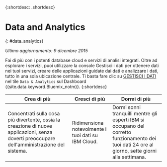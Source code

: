 {:shortdesc: .shortdesc} 

# Data and Analytics
{: #data_analytics}

*Ultimo aggiornamento: 9 dicembre 2015*

Fai di più con i potenti database cloud e servizi di analisi integrati. Oltre ad esplorare i servizi, puoi
utilizzare la console Gestisci i dati per ottenere dati nei tuoi servizi, creare delle applicazioni guidate dai dati e analizzare i dati, tutto in una sola ubicazione centrale. Ti basta fare clic su [GESTISCI I DATI](https://console.ng.bluemix.net/data/services/) nel tile `Data & Analytics` sul Dashboard {{site.data.keyword.Bluemix_notm}}.
{:shortdesc}


Crea di più | Cresci di più | Dormi di più
---- | ---- | ----
Concentrati sulla cosa più divertente, ossia la creazione di nuove applicazioni, senza doverti preoccupare dell'amministrazione del sistema. | Ridimensiona notevolmente i tuoi dati su IBM Cloud. | Dormi sonni tranquilli mentre gli esperti IBM si occupano del corretto funzionamento dei tuoi dati 24 ore al giorno, sette giorni alla settimana.
